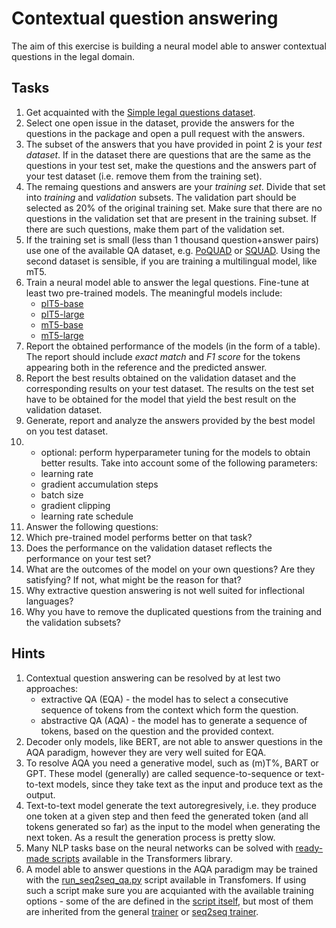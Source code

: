 # Contextual question answering

The aim of this exercise is building a neural model able to answer contextual questions in the legal domain.

## Tasks

1. Get acquainted with the [Simple legal questions dataset](https://github.com/apohllo/simple-legal-questions-pl).
2. Select one open issue in the dataset, provide the answers for the questions in the package and open a pull request with the answers.
3. The subset of the answers that you have provided in point 2 is your *test dataset*. If in the dataset there are questions that are 
   the same as the questions in your test set, make the questions and the answers part of your test dataset (i.e. remove them from the training set).
4. The remaing questions and answers are your *training set*. Divide that set into *training* and *validation* subsets. The validation part should 
   be selected as 20% of the original training set. Make sure that there are no questions in the validation set that are present in the training 
   subset. If there are such questions, make them part of the validation set.
5. If the training set is small (less than 1 thousand question+answer pairs) use one of the available QA dataset, 
   e.g. [PoQUAD](https://github.com/ipipan/poquad) or [SQUAD](https://huggingface.co/datasets/squad). Using the second dataset is sensible, if you
   are training a multilingual model, like mT5.
7. Train a neural model able to answer the legal questions. Fine-tune at least two pre-trained models. The meaningful models include:
   * [plT5-base](https://huggingface.co/allegro/plt5-base)
   * [plT5-large](https://huggingface.co/allegro/plt5-large)
   * [mT5-base](https://huggingface.co/google/mt5-base)
   * [mT5-large](https://huggingface.co/google/mt5-large)
8. Report the obtained performance of the models (in the form of a table). The report should include *exact match* and *F1 score* 
   for the tokens appearing both in the reference and the predicted answer.
9. Report the best results obtained on the validation dataset and the corresponding results on your test dataset. The results on the 
   test set have to be obtained for the model that yield the best result on the validation dataset.
10. Generate, report and analyze the answers provided by the best model on you test dataset.
11. * optional: perform hyperparameter tuning for the models to obtain better results. Take into account some of the following parameters:
    * learning rate
    * gradient accumulation steps
    * batch size
    * gradient clipping
    * learning rate schedule 
13. Answer the following questions:
   1. Which pre-trained model performs better on that task?
   2. Does the performance on the validation dataset reflects the performance on your test set?
   3. What are the outcomes of the model on your own questions? Are they satisfying? If not, what might be the reason
      for that?
   4. Why extractive question answering is not well suited for inflectional languages?
   5. Why you have to remove the duplicated questions from the training and the validation subsets?

## Hints
1. Contextual question answering can be resolved by at lest two approaches:
   * extractive QA (EQA) - the model has to select a consecutive sequence of tokens from the context which form the question.
   * abstractive QA (AQA) - the model has to generate a sequence of tokens, based on the question and the provided context.
2. Decoder only models, like BERT, are not able to answer questions in the AQA paradigm, however they are very well suited for EQA.
3. To resolve AQA you need a generative model, such as (m)T%, BART or GPT. These model (generally) are called sequence-to-sequence
   or text-to-text models, since they take text as the input and produce text as the output.
4. Text-to-text model generate the text autoregresively, i.e. they produce one token at a given step and then feed the generated token 
   (and all tokens generated so far) as the input to the model when generating the next token. As a result the generation process is pretty slow.
5. Many NLP tasks base on the neural networks can be solved with [ready-made scripts](https://github.com/huggingface/transformers/tree/main/examples/pytorch) available in the Transformers library.
6. A model able to answer questions in the AQA paradigm may be trained with the [run_seq2seq_qa.py](https://github.com/huggingface/transformers/tree/main/examples/pytorch/question-answering) script available in Transfomers.
   If using such a script make sure you are acquianted with the available training options - some of the are defined in the
   [script itself](https://github.com/huggingface/transformers/blob/main/examples/pytorch/question-answering/run_seq2seq_qa.py#L56), 
   but most of them are inherited from the general [trainer](https://huggingface.co/docs/transformers/main_classes/trainer#transformers.TrainingArguments)
   or [seq2seq trainer](https://huggingface.co/docs/transformers/main_classes/trainer#transformers.Seq2SeqTrainingArguments).

